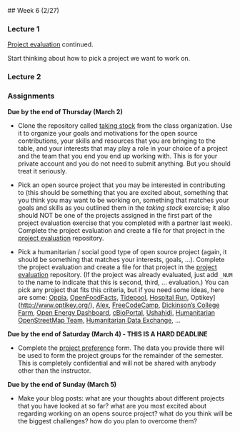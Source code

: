 <div class="week">

<div class="week_heading" markdown="1">
## Week 6 (2/27)
</div>

<div class="column_materials"  markdown="1">

### Lecture 1



[Project evaluation](https://github.com/ossd-s23/project-evaluation) continued. 

Start thinking about how to pick a project we want to work on. 


### Lecture 2



</div>

<div class="column_assign"  markdown="1">

### Assignments

**Due by the end of Thursday (March 2)**

- Clone the repository called [taking stock](https://github.com/ossd-sp22/taking_stock) from the class organization. Use it
to organize your goals and motivations for the open source contributions, your skills and resources that you are bringing
to the table, and your interests that may play a role in your choice of a project and the team that you end you end up working with. This is for your private account and you do not need to submit anything. But you should treat it seriously.

- Pick an open source project that you may be interested in contributing to (this should be something that you are excited about, something that you think you may want to be working on, something that matches your goals and skills as you outlined them in the _taking stock_ exercise; it also should NOT be one of the projects assigned in the first part of the project evaluation exercise that you completed with a partner last week). Complete the project evaluation and create a file for that project in the [project evaluation](https://github.com/ossd-s23/project-evaluation) repository.

- Pick a humanitarian / social good type of open source project (again, it should be something that matches your interests, goals, ...).  Complete the project evaluation and create a file for that project in the [project evaluation](https://github.com/ossd-s23/project-evaluation) repository. (If the project was already evaluated, just add `_NUM` to the name to indicate that this is second, third, ... evaluation.) You can pick any project that fits this criteria, but if you need some ideas, here are some:
[Oppia](https://www.oppia.org/splash), [OpenFoodFacts](https://world.openfoodfacts.org/), [Tidepool](https://www.tidepool.org/),  [Hospital Run](https://hospitalrun.io/), Optikey](http://www.optikey.org/), [Alex](https://alexjs.com/), [FreeCodeCamp](https://www.freecodecamp.org/), [Dickinson’s College Farm](https://farmdata.dickinson.edu/guest.php), [Open Energy Dashboard](https://openenergydashboard.github.io/), [cBioPortal](https://www.cbioportal.org/), [Ushahidi](https://www.ushahidi.com/), [Humanitarian OpenStreetMap Team](https://www.hotosm.org/), [Humanitarian Data Exchange](https://data.humdata.org/), ...


**Due by the end of Saturday (March 4) - THIS IS A HARD DEADLINE**

- Complete the [project preference](https://forms.gle/yDW8b9guMjc8Ho3u8) form. The data you provide there will be used to form the project groups for the remainder of the semester. This is completely confidential and will not be shared with anybody other than the instructor.



**Due by the end of Sunday (March 5)**

- Make your blog posts: what are your thoughts about different projects that you have looked at so far? what are you most excited about regarding working on an opens source project? what do you think will be the biggest challenges? how do you plan to overcome them? 


</div>
</div>
